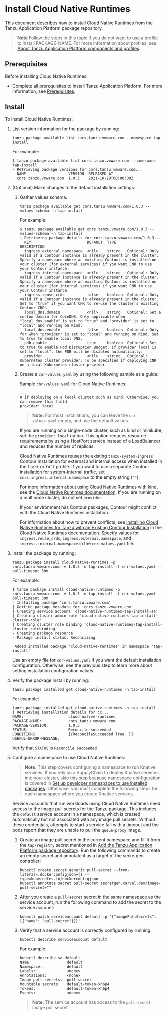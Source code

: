 # Install Cloud Native Runtimes

This document describes how to install Cloud Native Runtimes
from the Tanzu Application Platform package repository.

> **Note** Follow the steps in this topic if you do not want to use a profile to install PACKAGE-NAME. For more information about profiles, see [About Tanzu Application Platform components and profiles](../about-package-profiles.hbs.md).

## <a id='cnr-prereqs'></a>Prerequisites

Before installing Cloud Native Runtimes:

- Complete all prerequisites to install Tanzu Application Platform. For more information, see [Prerequisites](../prerequisites.md).

## <a id='cnr-install'></a> Install

To install Cloud Native Runtimes:

1. List version information for the package by running:

    ```console
    tanzu package available list cnrs.tanzu.vmware.com --namespace tap-install
    ```

    For example:

    ```console
    $ tanzu package available list cnrs.tanzu.vmware.com --namespace tap-install
    - Retrieving package versions for cnrs.tanzu.vmware.com...
      NAME                   VERSION  RELEASED-AT
      cnrs.tanzu.vmware.com  1.0.3    2021-10-20T00:00:00Z
    ```

1. (Optional) Make changes to the default installation settings:

    1. Gather values schema.

        ```console
        tanzu package available get cnrs.tanzu.vmware.com/1.0.3 --values-schema -n tap-install
        ```

        For example:

        ```console
        $ tanzu package available get cnrs.tanzu.vmware.com/1.0.3 --values-schema -n tap-install
        | Retrieving package details for cnrs.tanzu.vmware.com/1.0.3...
          KEY                         DEFAULT  TYPE             DESCRIPTION
          ingress.external.namespace  <nil>    string   Optional: Only valid if a Contour instance is already present in the cluster. Specify a namespace where an existing Contour is installed on your cluster (for external services) if you want CNR to use your Contour instance.
          ingress.internal.namespace  <nil>    string   Optional: Only valid if a Contour instance is already present in the cluster. Specify a namespace where an existing Contour is installed on your cluster (for internal services) if you want CNR to use your Contour instance.
          ingress.reuse_crds          false    boolean  Optional: Only valid if a Contour instance is already present in the cluster. Set to "true" if you want CNR to re-use the cluster's existing Contour CRDs.
          local_dns.domain            <nil>    string   Optional: Set a custom domain for CoreDNS. Only applicable when "local_dns.enable" is set to "true" and "provider" is set to "local" and running on Kind.
          local_dns.enable            false    boolean  Optional: Only for when "provider" is set to "local" and running on Kind. Set to true to enable local DNS.
          pdb.enable                  true     boolean  Optional: Set to true to enable Pod Disruption Budget. If provider local is set to "local", the PDB will be disabled automatically.
          provider                    <nil>    string   Optional: Kubernetes cluster provider. To be specified if deploying CNR on a local Kubernetes cluster provider.
        ```

    1. Create a `cnr-values.yaml` by using the following sample as a guide:

        Sample `cnr-values.yaml` for Cloud Native Runtimes:


        ```console
        ---
        # if deploying on a local cluster such as Kind. Otherwise, you can remove this field
        provider: local
        ```

        >**Note:** For most installations, you can leave the `cnr-values.yaml` empty, and use the default values.

        If you are running on a single-node cluster, such as kind or minikube, set the `provider: local`
        option. This option reduces resource requirements by using a HostPort service instead of a
        LoadBalancer and reduces the number of replicas.

        Cloud Native Runtimes reuses the existing `tanzu-system-ingress` Contour installation for
        external and internal access when installed in the `light` or `full` profile.
        If you want to use a separate Contour installation for system-internal traffic, set
        `cnrs.ingress.internal.namespace` to the empty string (`""`).

        For more information about using Cloud Native Runtimes with kind, see the
        [Cloud Native Runtimes documentation](https://docs.vmware.com/en/Cloud-Native-Runtimes-for-VMware-Tanzu/1.2/tanzu-cloud-native-runtimes/GUID-local-dns.html#config-cluster).
        If you are running on a multinode cluster, do not set `provider`.

        If your environment has Contour packages, Contour might conflict with the Cloud Native Runtimes installation.

        For information about how to prevent conflicts, see [Installing Cloud Native Runtimes for Tanzu with an Existing Contour Installation](https://docs.vmware.com/en/Cloud-Native-Runtimes-for-VMware-Tanzu/1.2/tanzu-cloud-native-runtimes/GUID-contour.html) in the Cloud Native Runtimes documentation.
        Specify values for `ingress.reuse_crds`,
        `ingress.external.namespace`, and `ingress.internal.namespace` in the `cnr-values.yaml` file.

1. Install the package by running:

    ```console
    tanzu package install cloud-native-runtimes -p cnrs.tanzu.vmware.com -v 1.0.3 -n tap-install -f cnr-values.yaml --poll-timeout 30m
    ```

    For example:

    ```console
    $ tanzu package install cloud-native-runtimes -p cnrs.tanzu.vmware.com -v 1.0.3 -n tap-install -f cnr-values.yaml --poll-timeout 30m
    - Installing package 'cnrs.tanzu.vmware.com'
    | Getting package metadata for 'cnrs.tanzu.vmware.com'
    | Creating service account 'cloud-native-runtimes-tap-install-sa'
    | Creating cluster admin role 'cloud-native-runtimes-tap-install-cluster-role'
    | Creating cluster role binding 'cloud-native-runtimes-tap-install-cluster-rolebinding'
    - Creating package resource
    - Package install status: Reconciling

     Added installed package 'cloud-native-runtimes' in namespace 'tap-install'
    ```

    Use an empty file for `cnr-values.yaml` if you want the default installation configuration. Otherwise, see the previous step to learn more about setting installation configuration values.

1. Verify the package install by running:

    ```console
    tanzu package installed get cloud-native-runtimes -n tap-install
    ```

    For example:

    ```console
    tanzu package installed get cloud-native-runtimes -n tap-install
    | Retrieving installation details for cc...
    NAME:                    cloud-native-runtimes
    PACKAGE-NAME:            cnrs.tanzu.vmware.com
    PACKAGE-VERSION:         1.0.3
    STATUS:                  Reconcile succeeded
    CONDITIONS:              [{ReconcileSucceeded True  }]
    USEFUL-ERROR-MESSAGE:
    ```

    Verify that `STATUS` is `Reconcile succeeded`

1. Configure a namespace to use Cloud Native Runtimes:

   >**Note:** This step covers configuring a namespace to run Knative services.
   >If you rely on a SupplyChain to deploy Knative services into your cluster,
   >skip this step because namespace configuration is covered in
   >[Set up developer namespaces to use installed packages](../install-components.md#setup).
   >Otherwise, you must complete the following steps for each namespace where you create Knative services.

   Service accounts that run workloads using Cloud Native Runtimes need access to the image pull secrets for the Tanzu package.
   This includes the `default` service account in a namespace, which is created automatically but not associated with any image pull secrets.
   Without these credentials, attempts to start a service fail with a timeout and the pods report that they are unable to pull the `queue-proxy` image.

    1. Create an image pull secret in the current namespace and fill it from the `tap-registry`
    secret mentioned in
       [Add the Tanzu Application Platform package repository](../install.md#add-package-repositories).
       Run the following commands to create an empty secret and annotate it as a target of the secretgen
       controller:

        ```console
        kubectl create secret generic pull-secret --from-literal=.dockerconfigjson={} --type=kubernetes.io/dockerconfigjson
        kubectl annotate secret pull-secret secretgen.carvel.dev/image-pull-secret=""
        ```

    1. After you create a `pull-secret` secret in the same namespace as the service account,
    run the following command to add the secret to the service account:

        ```console
        kubectl patch serviceaccount default -p '{"imagePullSecrets": [{"name": "pull-secret"}]}'
        ```

    1. Verify that a service account is correctly configured by running:

        ```console
        kubectl describe serviceaccount default
        ```

        For example:

        ```console
        kubectl describe sa default
        Name:                default
        Namespace:           default
        Labels:              <none>
        Annotations:         <none>
        Image pull secrets:  pull-secret
        Mountable secrets:   default-token-xh6p4
        Tokens:              default-token-xh6p4
        Events:              <none>
        ```

        >**Note:** The service account has access to the `pull-secret` image pull secret.
